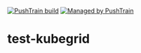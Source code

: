 [![PushTrain build](https://api-viciniti.kubegrid.net/badge/viciniti-test-1/test-kubegrid/39.svg)](https://github.com/viciniti-test-1/test-kubegrid) [![Managed by PushTrain](https://api-viciniti.kubegrid.net/badge-text/managed_by-PushTrain-F17E43.svg)](https://swiftengine.io)

# test-kubegrid